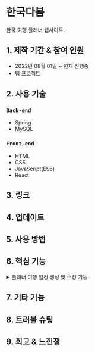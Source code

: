 # 한국다봄
한국 여행 플래너 웹사이트.

## 1. 제작 기간 & 참여 인원
- 2022년 08월 01일 ~ 현재 진행중
- 팀 프로젝트
  
## 2. 사용 기술
### `Back-end`
- Spring
- MySQL
### `Front-end`
- HTML
- CSS
- JavaScript(ES6)
- React

## 3. 링크

## 4. 업데이트

## 5. 사용 방법

## 6. 핵심 기능
<details>
<summary>플래너 여행 일정 생성 및 수정 기능</summary>
<div markdown="1">
플래너의 여행 날짜별 일정을 생성하고 수정하는 기능입니다.

### 6.1. api
#### 6.1.1. 일정 생성 및 수정 및 삭제
```
// 일정 생성
export const createPlan = ({ plannerId, planDate }) => {
    return client.post(`${baseUrl}/${plannerId}/plans`, { plannerId, planDate });
};

// 일정 수정
export const updatePlan = ({ type, plannerId, planId, ...queryString }) => {
    return client.patch(`${baseUrl}/${plannerId}/plans/${planId}`, { plannerId, planId, ...queryString });
};

// 일정 삭제
export const deletePlan = ({ plannerId, planId }) => {
    return client.delete(`${baseUrl}/${plannerId}/plans/${planId}`, { plannerId, planId });
};
```

#### 6.1.2. 여행지 생성 및 수정 및 삭제
```

// 여행지 생성
export const createLocation = ({ type, plannerId, planId, ...queryString }) => {
    return client.post(`${baseUrl}/${plannerId}/plans/${planId}/plan-locations`, {
        plannerId,
        planId,
        ...queryString,
    });
};

// 여행지 수정
export const updateLocation = ({ type, plannerId, locationId, planId, ...queryString }) => {
    return client.patch(`${baseUrl}/${plannerId}/plans/${planId}/plan-locations/${locationId}`, {
        plannerId,
        planId,
        locationId,
        ...queryString,
    });
};

// 여행지 삭제
export const deleteLocation = ({ plannerId, locationId, planId }) => {
    return client.delete(`${baseUrl}/${plannerId}/plans/${planId}/plan-locations/${locationId}`, {
        plannerId,
        locationId,
        planId,
    });
};

```
### 6.1.2. 슬라이드 
### 6.1.3. 
  
</div>
</details>

## 7. 기타 기능

## 8. 트러블 슈팅

## 9. 회고 & 느낀점


